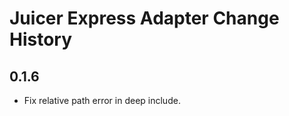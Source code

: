 Juicer Express Adapter Change History
=====================================


0.1.6
-----

* Fix relative path error in deep include.

